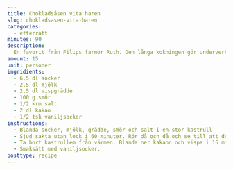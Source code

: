```yaml
---
title: Chokladsåsen vita haren
slug: chokladsasen-vita-haren
categories:
  - efterrätt
minutes: 90
description:
  En favorit från Filips farmor Ruth. Den långa kokningen gör underverk! Kan serveras varm eller kall.
amount: 15
unit: personer
ingridients:
  - 6,5 dl socker
  - 2,5 dl mjölk
  - 2,5 dl vispgrädde
  - 100 g smör
  - 1/2 krm salt
  - 2 dl kakao
  - 1/2 tsk vaniljsocker
instructions:
  - Blanda socker, mjölk, grädde, smör och salt i en stor kastrull
  - Sjud sakta utan lock i 60 minuter. Rör då och då och se till att det inte kokar över.
  - Ta bort kastrullem från värmen. Blanda ner kakaon och vispa i 15 minuter för hand eller havla tiden med elvisp.
  - Smaksätt med vaniljsocker.
posttype: recipe
---
```

